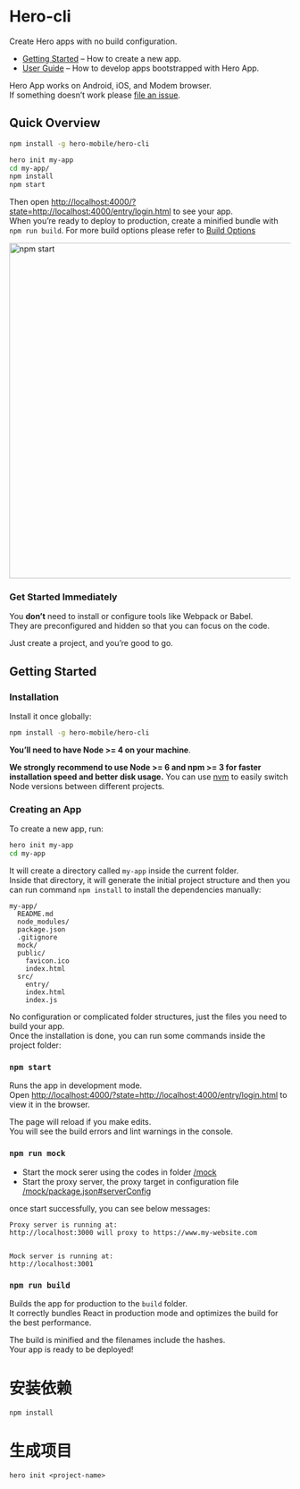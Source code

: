 # Hero-cli

Create Hero apps with no build configuration.

* [Getting Started](#getting-started) – How to create a new app.
* [User Guide](https://github.com/hero-mobile/docs/hero-cli) – How to develop apps bootstrapped with Hero App.

Hero App works on Android, iOS, and Modem browser.<br>
If something doesn’t work please [file an issue](https://github.com/hero-mobile/hero-cli/issues/new).

## Quick Overview

```sh
npm install -g hero-mobile/hero-cli

hero init my-app
cd my-app/
npm install
npm start
```

Then open [http://localhost:4000/?state=http://localhost:4000/entry/login.html](http://localhost:4000/?state=http://localhost:4000/entry/login.html) to see your app.<br>
When you’re ready to deploy to production, create a minified bundle with `npm run build`. For more build options please refer to [Build Options](https://hero-mobile.github.io/docs/build-options)

<img src='https://github.com/hero-mobile/hero-cli/tree/master/images/readme/hero-start.png' width='600' alt='npm start'>

### Get Started Immediately

You **don’t** need to install or configure tools like Webpack or Babel.<br>
They are preconfigured and hidden so that you can focus on the code.

Just create a project, and you’re good to go.

## Getting Started


### Installation

Install it once globally:

```sh
npm install -g hero-mobile/hero-cli
```

**You’ll need to have Node >= 4 on your machine**.

**We strongly recommend to use Node >= 6 and npm >= 3 for faster installation speed and better disk usage.** You can use [nvm](https://github.com/creationix/nvm#usage) to easily switch Node versions between different projects.

### Creating an App

To create a new app, run:

```sh
hero init my-app
cd my-app
```

It will create a directory called `my-app` inside the current folder.<br>
Inside that directory, it will generate the initial project structure and then you can run command `npm install` to install the dependencies manually:

```
my-app/
  README.md
  node_modules/
  package.json
  .gitignore
  mock/
  public/
    favicon.ico
    index.html
  src/
    entry/
    index.html
    index.js
```

No configuration or complicated folder structures, just the files you need to build your app.<br>
Once the installation is done, you can run some commands inside the project folder:

### `npm start`

Runs the app in development mode.<br>
Open [http://localhost:4000/?state=http://localhost:4000/entry/login.html](http://localhost:4000/?state=http://localhost:4000/entry/login.html) to view it in the browser.

The page will reload if you make edits.<br>
You will see the build errors and lint warnings in the console.

### `npm run mock`

* Start the mock serer using the codes in folder [/mock](https://github.com/hero-mobile/hero-cli/tree/master/template/mock)
* Start the proxy server, the proxy target in configuration file [/mock/package.json#serverConfig](https://github.com/hero-mobile/hero-cli/blob/master/template/mock/package.json)

once start successfully, you can see below messages:
```
Proxy server is running at:
http://localhost:3000 will proxy to https://www.my-website.com


Mock server is running at:
http://localhost:3001
```

### `npm run build`

Builds the app for production to the `build` folder.<br>
It correctly bundles React in production mode and optimizes the build for the best performance.

The build is minified and the filenames include the hashes.<br>
Your app is ready to be deployed!

# 安装依赖
`npm install`

# 生成项目
`hero init <project-name>`
